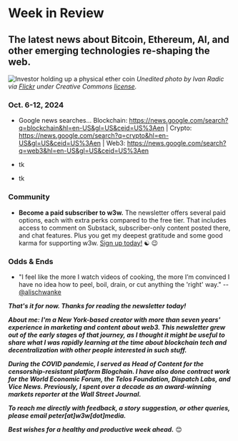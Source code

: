 <!--

Social shares: Some evergreens...

- Web3 projects need ongoing PR: https://hackernoon.com/why-web3-projects-need-ongoing-pr-to-stay-relevant-the-promise-vs-the-reality?source=rss

- **ICYMI:** Australia is leading the world in growth of adoption for crypto ATMs.  https://bitcoinist.com/australia-dominates-crypto-atm-market-with-16x-growth/

- Diddy among the people who helped finance Musk's Twitter buyout: https://finance.yahoo.com/news/sean-diddy-combs-revealed-investor-010000475.html

- - https://www.msn.com/en-us/foodanddrink/foodnews/i-just-learned-what-paprika-is-really-made-from-and-i-need-to-lie-down/ar-AA1qjsU0?ocid=hpmsn&cvid=7d798e139210446694cfed68e63e9360&ei=21




- Firsthand Asheville, NC story: https://slate.com/life/2024/10/asheville-floods-trees-art-damage-death-dams.html



-->

<!--

Other candidates...

- Stellar Development Foundation helping with aid to Ukraine, etc. Story covered by

- Wassup with these crazy parties? ([](https://fortune.com/crypto/2024/10/01/token2049-kavita-gupta-delta-blockchain-crypto-boom-economy-bubble/))

- Pew numbers on crypto: https://www.pewresearch.org/short-reads/2023/04/10/majority-of-americans-arent-confident-in-the-safety-and-reliability-of-cryptocurrency/

- Federal Reserve report on US housholds' financial well-being, including stats on crypto ownership. https://www.federalreserve.gov/publications/files/2023-report-economic-well-being-us-households-202405.pdf


-->

<!--

Leftovers from last week...


- **BlackRock's spot exchange-traded fund holding ether** on investors' behalf topped a $1 billion valuation for the first time. ([]())

- **Transaction fees on the Ethereum network,** known as gas, were sharply higher last week due to surging activity. An analysis by Coinbase showed that the average gas price in the 10-day period from Sept. 16-26 was up nearly 500% from the the preceding 30-day average. ([The Block](https://www.theblock.co/post/318450/ethereum-transaction-fees-surge-as-blockchain-activity-ramps-up-coinbase))

- Harris crypto remarks...

education, philanthropy, or other areas.

- Sandvine: https://www.msn.com/en-us/money/other/sandvine-to-exit-dozens-of-countries-replace-ceo-in-overhaul/ar-AA1qUu7t

- https://www.coindesk.com/tech/2024/09/24/sky-pauses-plan-to-offboard-wrapped-bitcoin-after-chat-with-bitgos-belshe/

- https://www.ftc.gov/news-events/news/press-releases/2024/09/ftc-staff-report-finds-large-social-media-video-streaming-companies-have-engaged-vast-surveillance

- Crypto should have a purple mindset: https://www.coindesk.com/opinion/2024/09/23/crypto-needs-a-purple-mindset/

- Google files antitrust complaint against Microsoft. ([Wall Street Journal](https://www.wsj.com/tech/google-files-eu-antitrust-complaint-against-microsoft-cfcd99bb?st=h2FTmJ&reflink=desktopwebshare_permalink))

- WSJ on possible Harris appointees:  https://www.msn.com/en-us/news/politics/who-could-serve-in-harris-s-cabinet/ar-AA1pezOV

- Sheila Warren on Dems shifting on crypto: https://www.coindesk.com/opinion/2024/09/24/how-democrats-have-shifted-on-crypto/

- https://www.salon.com/2024/09/24/crypto-industry-spends-38-million-to-help-ohios-bernie-moreno-flip-the-senate-to/?in_brief=true

- The death of Peter Thiel's boyfriend is being investigated as a suicide by Miami police. ([The Intercept]()) <!-- Link TK

- Bloomberg Crypto ([](https://www.youtube.com/results?search_query=bloomberg+crypto&sp=EgIIAg%253D%253D))

- JPMorgan says IPO market is strong right now. https://finance.yahoo.com/news/jpmorgan-says-ipo-market-pe-171600259.html

-->


# Week in Review
## The latest news about Bitcoin, Ethereum, AI, and other emerging technologies re-shaping the web.

![Investor holding up a physical ether coin](https://w3w.news/img/eth-2048.jpg)
*Unedited photo by Ivan Radic via [Flickr](https://www.flickr.com/people/26344495@N05/) under Creative Commons [license](https://creativecommons.org/licenses/by/2.0/).*

<!-- Lede item: Should run ~450 words. A few possibilities...

- PREZ: Check in on U.S. presidential race. https://cointelegraph.com/news/crypto-us-election-issue-first-time-history-gemini | Axios reports on a crypto "civil war":

- EVERYONEISWRONG: Blockchain people are getting things spectacularly wrong about politics and vice versa. https://www.sfgate.com/politics/article/kamala-harris-enigmatic-bay-area-billionaire-19792757.php

- NEWMANTRA: A newsletter about emerging tech, for newbies and OGs alike. Emerging tech made accessible.

- 2USECASES: Signin/privacy and payments are two killer cases that most apps outside of Big Tech ought to be using.

- 4PART: The token market can safely be broken down into several categories -- bitcoin, ethereum, major stablecoins, and everything else. Here's why that matters.

- STRING: See page at https://www.notion.so/String-b5f6d8f2bb6f4eacb96c95276dc242bb

- SANEWASHING: I don't want to do that with crypto markets. Bitboy vs Professor Crypto. Lord... OTOH the mainstream press does it with Wall Street all the time.

- POCCRYPTO: POC overindex on ownership of crypto.

-->

### Oct. 6-12, 2024

- Google news searches... Blockchain: https://news.google.com/search?q=blockchain&hl=en-US&gl=US&ceid=US%3Aen | Crypto: https://news.google.com/search?q=crypto&hl=en-US&gl=US&ceid=US%3Aen | Web3: https://news.google.com/search?q=web3&hl=en-US&gl=US&ceid=US%3Aen

- tk

- tk

### Community

- **Become a paid subscriber to w3w.** The newsletter offers several paid options, each with extra perks compared to the free tier. That includes access to comment on Substack, subscriber-only content posted there, and chat features. Plus you get my deepest gratitude and some good karma for supporting w3w. [Sign up today!](https://w3wnews.substack.com/subscribe) ☯️ 😉  

<!--

- Add BTC addy...

- QR code is here. <!-- Create image, upload to https://w3w.news/btc-tipjar ->

-->

### Odds & Ends

- "I feel like the more I watch videos of cooking, the more I’m convinced I have no idea how to peel, boil, drain, or cut anything the 'right' way." -- [@alischwanke](https://x.com/alischwanke/status/1838734711679488454)

_**That's it for now. Thanks for reading the newsletter today!**_

_**About me: I'm a New York-based creator with more than seven years' experience in marketing and content about web3. This newsletter grew out of the early stages of that journey, as I thought it might be useful to share what I was rapidly learning at the time about blockchain tech and decentralization with other people interested in such stuff.**_

 _**During the COVID pandemic, I served as Head of Content for the censorship-resistant platform Blogchain. I have also done contract work for the World Economic Forum, the Telos Foundation, Dispatch Labs, and Vice News. Previously, I spent over a decade as an award-winning markets reporter at the Wall Street Journal.**_

 _**To reach me directly with feedback, a story suggestion, or other queries, please email peter[at]w3w[dot]media.**_

 _**Best wishes for a healthy and productive week ahead.**_ 😊
